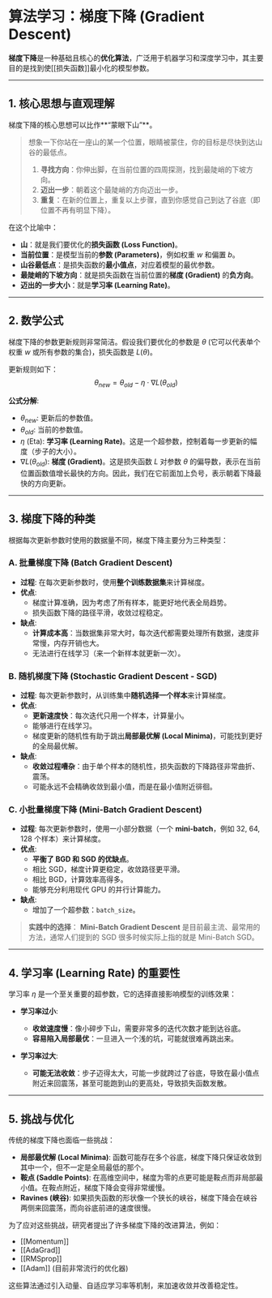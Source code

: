 # 算法学习：梯度下降 (Gradient Descent)

**梯度下降**是一种基础且核心的**优化算法**，广泛用于机器学习和深度学习中，其主要目的是找到使[[损失函数]]最小化的模型参数。

---

## 1. 核心思想与直观理解

梯度下降的核心思想可以比作**“蒙眼下山”**。

> 想象一下你站在一座山的某一个位置，眼睛被蒙住，你的目标是尽快到达山谷的最低点。
> 1.  **寻找方向**：你伸出脚，在当前位置的四周探测，找到最陡峭的下坡方向。
> 2.  **迈出一步**：朝着这个最陡峭的方向迈出一步。
> 3.  **重复**：在新的位置上，重复以上步骤，直到你感觉自己到达了谷底（即位置不再有明显下降）。

在这个比喻中：
- **山**：就是我们要优化的**损失函数 (Loss Function)**。
- **当前位置**：是模型当前的**参数 (Parameters)**，例如权重 $w$ 和偏置 $b$。
- **山谷最低点**：是损失函数的**最小值点**，对应着模型的最优参数。
- **最陡峭的下坡方向**：就是损失函数在当前位置的**梯度 (Gradient)** 的**负方向**。
- **迈出的一步大小**：就是**学习率 (Learning Rate)**。

---

## 2. 数学公式

梯度下降的参数更新规则非常简洁。假设我们要优化的参数是 $\theta$ (它可以代表单个权重 $w$ 或所有参数的集合)，损失函数是 $L(\theta)$。

更新规则如下：
$$ \theta_{new} = \theta_{old} - \eta \cdot \nabla L(\theta_{old}) $$

**公式分解**:
- $\theta_{new}$: 更新后的参数值。
- $\theta_{old}$: 当前的参数值。
- $\eta$ (Eta): **学习率 (Learning Rate)**。这是一个超参数，控制着每一步更新的幅度（步子的大小）。
- $\nabla L(\theta_{old})$: **梯度 (Gradient)**。这是损失函数 $L$ 对参数 $\theta$ 的偏导数，表示在当前位置函数值增长最快的方向。因此，我们在它前面加上负号，表示朝着下降最快的方向更新。

---

## 3. 梯度下降的种类

根据每次更新参数时使用的数据量不同，梯度下降主要分为三种类型：

### A. 批量梯度下降 (Batch Gradient Descent)

- **过程**: 在每次更新参数时，使用**整个训练数据集**来计算梯度。
- **优点**:
    - 梯度计算准确，因为考虑了所有样本，能更好地代表全局趋势。
    - 损失函数下降的路径平滑，收敛过程稳定。
- **缺点**:
    - **计算成本高**：当数据集非常大时，每次迭代都需要处理所有数据，速度非常慢，内存开销也大。
    - 无法进行在线学习（来一个新样本就更新一次）。

### B. 随机梯度下降 (Stochastic Gradient Descent - SGD)

- **过程**: 每次更新参数时，从训练集中**随机选择一个样本**来计算梯度。
- **优点**:
    - **更新速度快**：每次迭代只用一个样本，计算量小。
    - 能够进行在线学习。
    - 梯度更新的随机性有助于跳出**局部最优解 (Local Minima)**，可能找到更好的全局最优解。
- **缺点**:
    - **收敛过程嘈杂**：由于单个样本的随机性，损失函数的下降路径非常曲折、震荡。
    - 可能永远不会精确收敛到最小值，而是在最小值附近徘徊。

### C. 小批量梯度下降 (Mini-Batch Gradient Descent)

- **过程**: 每次更新参数时，使用一小部分数据（一个 **mini-batch**，例如 32, 64, 128 个样本）来计算梯度。
- **优点**:
    - **平衡了 BGD 和 SGD 的优缺点**。
    - 相比 SGD，梯度计算更稳定，收敛路径更平滑。
    - 相比 BGD，计算效率高得多。
    - 能够充分利用现代 GPU 的并行计算能力。
- **缺点**:
    - 增加了一个超参数：`batch_size`。

> **实践中的选择**：
> **Mini-Batch Gradient Descent** 是目前最主流、最常用的方法，通常人们提到的 SGD 很多时候实际上指的就是 Mini-Batch SGD。

---

## 4. 学习率 (Learning Rate) 的重要性

学习率 $\eta$ 是一个至关重要的超参数，它的选择直接影响模型的训练效果：

- **学习率过小**:
    - **收敛速度慢**：像小碎步下山，需要非常多的迭代次数才能到达谷底。
    - **容易陷入局部最优**：一旦进入一个浅的坑，可能就很难再跳出来。

- **学习率过大**:
    - **可能无法收敛**：步子迈得太大，可能一步就跨过了谷底，导致在最小值点附近来回震荡，甚至可能跑到山的更高处，导致损失函数发散。

---

## 5. 挑战与优化

传统的梯度下降也面临一些挑战：

- **局部最优解 (Local Minima)**: 函数可能存在多个谷底，梯度下降只保证收敛到其中一个，但不一定是全局最低的那个。
- **鞍点 (Saddle Points)**: 在高维空间中，梯度为零的点更可能是鞍点而非局部最小值。在鞍点附近，梯度下降会变得非常缓慢。
- **Ravines (峡谷)**: 如果损失函数的形状像一个狭长的峡谷，梯度下降会在峡谷两侧来回震荡，而向谷底前进的速度很慢。

为了应对这些挑战，研究者提出了许多梯度下降的改进算法，例如：
- [[Momentum]]
- [[AdaGrad]]
- [[RMSprop]]
- [[Adam]] (目前非常流行的优化器)

这些算法通过引入动量、自适应学习率等机制，来加速收敛并改善稳定性。